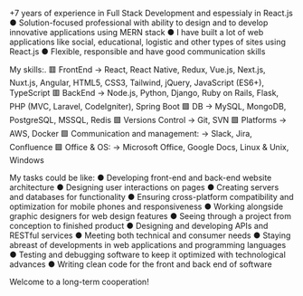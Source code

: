 +7 years of experience in Full Stack Development and espessialy in React.js
● Solution-focused professional with ability to design and to develop innovative applications using MERN stack
● I have built a lot of web applications like social, educational, logistic and other types of sites using React.js
● Flexible, responsible and have good communication skills

My skills:.
🟥 FrontEnd → React, React Native, Redux, Vue.js, Next.js, Nuxt.js, Angular, HTML5, CSS3, Tailwind, jQuery, JavaScript (ES6+), TypeScript
🟥 BackEnd → Node.js, Python, Django, Ruby on Rails, Flask,  PHP (MVC, Laravel, CodeIgniter), Spring Boot
🟩 DB → MySQL, MongoDB, PostgreSQL, MSSQL, Redis
🟩 Versions Control → Git, SVN
🟩 Platforms → AWS, Docker
🟩 Communication and management: → Slack, Jira, Confluence
🟩 Office & OS: → Microsoft Office, Google Docs, Linux & Unix, Windows

My tasks could be like:
● Developing front-end and back-end website architecture
● Designing user interactions on pages
● Creating servers and databases for functionality
● Ensuring cross-platform compatibility and optimization for mobile phones and responsiveness
● Working alongside graphic designers for web design features
● Seeing through a project from conception to finished product
● Designing and developing APIs and RESTful services
● Meeting both technical and consumer needs
● Staying abreast of developments in web applications and programming languages
● Testing and debugging software to keep it optimized with technological advances
● Writing clean code for the front and back end of software

Welcome to a long-term cooperation!
